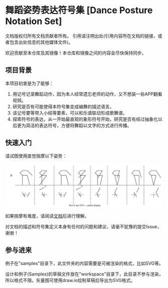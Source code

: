 # 舞蹈姿势表达符号集 [Dance Posture Notation Set]

文档版权归所有文档贡献者所有。
引用请注明出处(引用内容所在文档的链接，或者包含出处信息的其他媒体文件)。

欢迎贡献至本仓库及其镜像！本仓库和镜像之间的内容会尽快保持同步。

## 项目背景

本项目初衷是为了能够：

1. 用记号记录舞蹈动作，因为本人经常遗忘老师的动作，又不想装一些APP翻看视频。
1. 研究是否有可能使得本符号集变成编舞的描述语言。
1. 该记号要等带入小结等要素，可以和乐谱联动形成歌舞谱。
1. 探索符号的表达，从一开始最直观的象形符号开始，研究是否有经过抽象化以后更为简洁的表达符号，方便将舞蹈以文字的方式进行传播。

## 快速入门

请试图使用直觉揣摩以下姿势：

![形态](samples/example1.svg)

如果揣摩有难度，请阅读[文档](spec/SPEC.md "舞蹈姿势表达符号集")后进行理解。

对文档的描述和符号集定义本身有任何的问题和建议，请毫不犹豫的提交Issue，谢谢！

## 参与进来

例子在"samples"目录下，此文件夹的内容需要是可被渲染的格式，比如SVG等。

设计和例子(Samples)的草稿文件放在"workspace"目录下，此目录不参与渲染，所以格式不限。矢量图可使用draw.io绘制草稿后导出为SVG格式。


